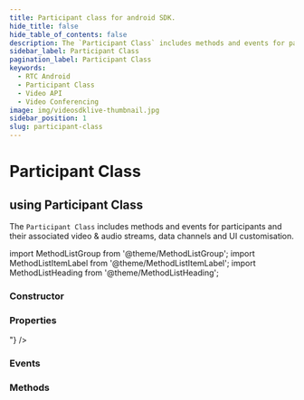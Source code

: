 ```yaml
---
title: Participant class for android SDK.
hide_title: false
hide_table_of_contents: false
description: The `Participant Class` includes methods and events for participants and their associated video & audio streams, data channels and UI customisation.
sidebar_label: Participant Class
pagination_label: Participant Class
keywords:
  - RTC Android
  - Participant Class
  - Video API
  - Video Conferencing
image: img/videosdklive-thumbnail.jpg
sidebar_position: 1
slug: participant-class
---
```


# Participant Class

## using Participant Class

The `Participant Class` includes methods and events for participants and their associated video & audio streams, data channels and UI customisation.

import MethodListGroup from '@theme/MethodListGroup';
import MethodListItemLabel from '@theme/MethodListItemLabel';
import MethodListHeading from '@theme/MethodListHeading';

### Constructor

<MethodListGroup>
  <MethodListItemLabel name="__constructor"  >
    <MethodListGroup>
      <MethodListHeading heading="Constructors" />
      <MethodListItemLabel name="Participant(JSONObject peer)"  type={"void"} />
      <MethodListItemLabel name="Participant(String id, String displayName, boolean isLocal)"  type={"void"} />
    </MethodListGroup>
  </MethodListItemLabel>
</MethodListGroup>

### Properties

<MethodListGroup>
  <MethodListItemLabel name="__properties"  >
    <MethodListGroup>
      <MethodListHeading heading="Properties" />
      <MethodListItemLabel name="getId()"  type={"String"} />
      <MethodListItemLabel name="getDisplayName()"  type={"String"} />
      <MethodListItemLabel name="getQuality()"  type={"String"} />
      <MethodListItemLabel name="isLocal()"  type={"boolean"} />
      <MethodListItemLabel name="getStreams()"  type={"Map<String, Stream>"} />
    </MethodListGroup>
  </MethodListItemLabel>
</MethodListGroup>

### Events

<MethodListGroup>
  <MethodListItemLabel name="__events" >
    <MethodListGroup>
      <MethodListHeading heading="Events" />
      <MethodListItemLabel name="addEventListener(MeetingEventListener listener)"  type={"void"} />
      <MethodListItemLabel name="removeEventListener(MeetingEventListener listener)"  type={"void"} />
      <MethodListItemLabel name="removeAllListeners()"  type={"void"} />
    </MethodListGroup>
  </MethodListItemLabel>
</MethodListGroup>

### Methods

<MethodListGroup>
  <MethodListItemLabel name="__methods" >
    <MethodListGroup>
      <MethodListHeading heading="Methods" />
      <MethodListItemLabel name="enableMic()"  type={"void"} />
      <MethodListItemLabel name="disableMic()"  type={"void"} />
      <MethodListItemLabel name="disableWebcam()"  type={"void"} />
      <MethodListItemLabel name="remove()"  type={"void"} />
    </MethodListGroup>
  </MethodListItemLabel>
</MethodListGroup>
